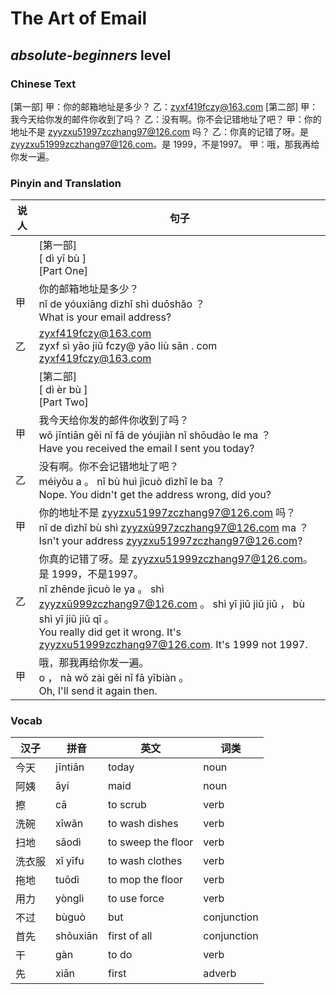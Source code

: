 # The Art of Email
## *absolute-beginners* level

### Chinese Text
[第一部]
甲：你的邮箱地址是多少？
乙：zyxf419fczy@163.com
[第二部]
甲：我今天给你发的邮件你收到了吗？
乙：没有啊。你不会记错地址了吧？
甲：你的地址不是 zyyzxu51997zczhang97@126.com 吗？
乙：你真的记错了呀。是 zyyzxu51999zczhang97@126.com。是 1999，不是1997。
甲：哦，那我再给你发一遍。

### Pinyin and Translation
|说人|句子|
|----|----|
||[第一部]<br />[ dì  yī bù ]<br />[Part One]|
|甲|你的邮箱地址是多少？<br />nǐ de yóuxiāng dìzhǐ shì duōshǎo ？<br />What is your email address?|
|乙|zyxf419fczy@163.com<br />zyxf sì yāo jiǔ fczy@ yāo liù sān . com<br />zyxf419fczy@163.com|
||[第二部]<br />[ dì  èr bù ]<br />[Part Two]|
|甲|我今天给你发的邮件你收到了吗？<br />wǒ jīntiān gěi nǐ fā de yóujiàn nǐ shōudào le ma ？<br />Have you received the email I sent you today?|
|乙|没有啊。你不会记错地址了吧？<br />méiyǒu a 。 nǐ bù huì jìcuò dìzhǐ le ba ？<br />Nope. You didn't get the address wrong, did you?|
|甲|你的地址不是 zyyzxu51997zczhang97@126.com 吗？<br />nǐ de dìzhǐ bù shì  zyyzxū997zczhang97@126.com ma ？<br />Isn't your address zyyzxu51997zczhang97@126.com?|
|乙|你真的记错了呀。是 zyyzxu51999zczhang97@126.com。是 1999，不是1997。<br />nǐ zhēnde jìcuò le ya 。 shì zyyzxū999zczhang97@126.com 。 shì yī jiǔ jiǔ jiǔ ， bù shì yī jiǔ jiǔ qī 。<br />You really did get it wrong. It's zyyzxu51999zczhang97@126.com. It's 1999 not 1997.|
|甲|哦，那我再给你发一遍。<br />o ， nà wǒ zài gěi nǐ fā yībiàn 。<br />Oh, I'll send it again then.|
### Vocab
|汉子|拼音|英文|词类|
|----|----|----|----|
|今天|jīntiān|today|noun|
|阿姨|āyí|maid|noun|
|擦|cā|to scrub|verb|
|洗碗|xǐwǎn|to wash dishes|verb|
|扫地|sǎodì|to sweep the floor|verb|
|洗衣服|xǐ yīfu|to wash clothes|verb|
|拖地|tuōdì|to mop the floor|verb|
|用力|yònglì|to use force|verb|
|不过|bùguò|but|conjunction|
|首先|shǒuxiān|first of all|conjunction|
|干|gàn|to do|verb|
|先|xiān|first|adverb|